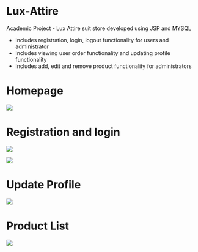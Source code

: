 # Lux-Attire
Academic Project - Lux Attire suit store developed using JSP and MYSQL 

- Includes registration, login, logout functionality for users and administrator
- Includes viewing user order functionality and updating profile functionality
- Includes add, edit and remove product functionality for administrators

# Homepage

![](https://i.ibb.co/LpWMGGW/Screenshot-from-2023-09-19-11-01-23.png)

# Registration and login

![](https://i.ibb.co/Sw5rMsH/Lux-ATtire-registration.png)

![](https://i.ibb.co/9YFL1FM/Lux-Atire-LOgin.png)

# Update Profile
![](https://i.ibb.co/1LFm04Z/Lux-ATtire-User-Profile-Page.png)

# Product List
![](https://i.ibb.co/vwB8Bcg/Lux-Attire-product-list.png)

